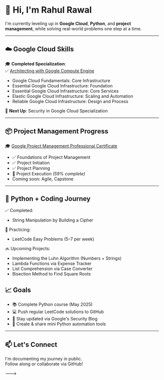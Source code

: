 # 👋 Hi, I'm Rahul Rawal

I'm currently leveling up in **Google Cloud**, **Python**, and **project management**, while solving real-world problems one step at a time.

---

## ☁️ Google Cloud Skills

🎓 **Completed Specialization**:  
✅ [Architecting with Google Compute Engine](https://www.coursera.org/specializations/gcp-architecture)  
- Google Cloud Fundamentals: Core Infrastructure  
- Essential Google Cloud Infrastructure: Foundation  
- Essential Google Cloud Infrastructure: Core Services  
- Elastic Google Cloud Infrastructure: Scaling and Automation  
- Reliable Google Cloud Infrastructure: Design and Process  

🔐 **Next Up**: Security in Google Cloud Specialization

---

## 📦 Project Management Progress

🎓 [Google Project Management Professional Certificate](https://www.coursera.org/professional-certificates/google-project-management)  
- ✅ Foundations of Project Management  
- ✅ Project Initiation  
- ✅ Project Planning  
- 🔄 Project Execution *(59% complete)*  
- Coming soon: Agile, Capstone

---

## 🐍 Python + Coding Journey

✅ Completed:
- String Manipulation by Building a Cipher

🧠 Practicing:
- LeetCode Easy Problems (5–7 per week)

🔜 Upcoming Projects:
- Implementing the Luhn Algorithm (Numbers + Strings)
- Lambda Functions via Expense Tracker
- List Comprehension via Case Converter
- Bisection Method to Find Square Roots

## 📈 Goals

- 📚 Complete Python course (May 2025)
- 💻 Push regular LeetCode solutions to GitHub
- 🔐 Stay updated via Google's Security Blog
- 🚀 Create & share mini Python automation tools

---

## 📫 Let's Connect

I'm documenting my journey in public.  
Follow along or collaborate via GitHub!

--->
